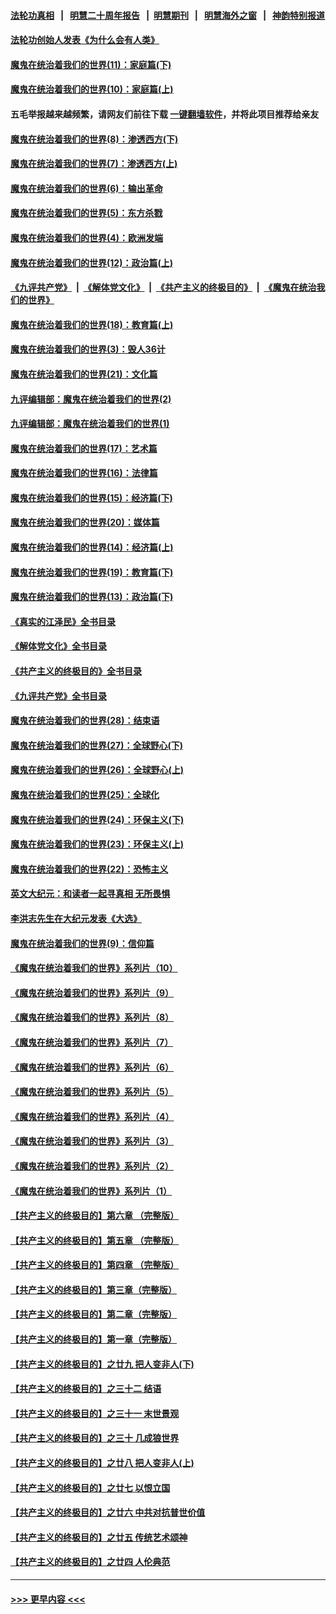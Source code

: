 #### [法轮功真相](https://github.com/gfw-breaker/truth/blob/master/README.md?t=0) &nbsp;&nbsp;|&nbsp;&nbsp; [明慧二十周年报告](https://github.com/gfw-breaker/mh-reports/blob/master/README.md?t=0) &nbsp;&nbsp;|&nbsp;&nbsp;[明慧期刊](https://github.com/gfw-breaker/mh-qikan) &nbsp;&nbsp;|&nbsp;&nbsp; [明慧海外之窗](https://github.com/gfw-breaker/mh-news/blob/master/README.md?t=0) &nbsp;&nbsp;|&nbsp;&nbsp; [神韵特别报道](https://github.com/gfw-breaker/mh-news/blob/master/shenyun.md?t=0)
#### [法轮功创始人发表《为什么会有人类》](../pages/nsc422/n13912117.md?t=03021543) 
#### [魔鬼在统治着我们的世界(11)：家庭篇(下)](../pages/nsc422/n10440961.md?t=03021543) 
#### [魔鬼在统治着我们的世界(10)：家庭篇(上)](../pages/nsc422/n10435448.md?t=03021543) 
#### 五毛举报越来越频繁，请网友们前往下载 [一键翻墙软件](https://github.com/gfw-breaker/ssr-accounts)，并将此项目推荐给亲友
#### [魔鬼在统治着我们的世界(8)：渗透西方(下)](../pages/nsc422/n10429603.md?t=03021543) 
#### [魔鬼在统治着我们的世界(7)：渗透西方(上)](../pages/nsc422/n10426013.md?t=03021543) 
#### [魔鬼在统治着我们的世界(6)：输出革命](../pages/nsc422/n10421536.md?t=03021543) 
#### [魔鬼在统治着我们的世界(5)：东方杀戮](../pages/nsc422/n10417707.md?t=03021543) 
#### [魔鬼在统治着我们的世界(4)：欧洲发端](../pages/nsc422/n10414890.md?t=03021543) 
#### [魔鬼在统治着我们的世界(12)：政治篇(上)](../pages/nsc422/n10444576.md?t=03021543) 
#### [《九评共产党》](https://github.com/begood0513/9ping.md/blob/master/README.md) &nbsp;|&nbsp; [《解体党文化》](../../../../jtdwh.md/blob/master/README.md)  &nbsp;|&nbsp; [《共产主义的终极目的》](../../../../gczydzjmd.md/blob/master/README.md) &nbsp;|&nbsp; [《魔鬼在统治我们的世界》](../../../../mgztzwmdsj.md/blob/master/README.md) 
#### [魔鬼在统治着我们的世界(18)：教育篇(上)](../pages/nsc422/n10526970.md?t=03021543) 
#### [魔鬼在统治着我们的世界(3)：毁人36计](../pages/nsc422/n10411583.md?t=03021543) 
#### [魔鬼在统治着我们的世界(21)：文化篇](../pages/nsc422/n10597706.md?t=03021543) 
#### [九评编辑部：魔鬼在统治着我们的世界(2)](../pages/nsc422/n10410036.md?t=03021543) 
#### [九评编辑部：魔鬼在统治着我们的世界(1)](../pages/nsc422/n10406825.md?t=03021543) 
#### [魔鬼在统治着我们的世界(17)：艺术篇](../pages/nsc422/n10499093.md?t=03021543) 
#### [魔鬼在统治着我们的世界(16)：法律篇](../pages/nsc422/n10485969.md?t=03021543) 
#### [魔鬼在统治着我们的世界(15)：经济篇(下)](../pages/nsc422/n10469975.md?t=03021543) 
#### [魔鬼在统治着我们的世界(20)：媒体篇](../pages/nsc422/n10586579.md?t=03021543) 
#### [魔鬼在统治着我们的世界(14)：经济篇(上)](../pages/nsc422/n10457370.md?t=03021543) 
#### [魔鬼在统治着我们的世界(19)：教育篇(下)](../pages/nsc422/n10564808.md?t=03021543) 
#### [魔鬼在统治着我们的世界(13)：政治篇(下)](../pages/nsc422/n10448270.md?t=03021543) 
#### [《真实的江泽民》全书目录](../pages/nsc422/n13721399.md?t=03021543) 
#### [《解体党文化》全书目录](../pages/nsc422/n13721157.md?t=03021543) 
#### [《共产主义的终极目的》全书目录](../pages/nsc422/n13721048.md?t=03021543) 
#### [《九评共产党》全书目录](../pages/nsc422/n13708085.md?t=03021543) 
#### [魔鬼在统治着我们的世界(28)：结束语](../pages/nsc422/n10936246.md?t=03021543) 
#### [魔鬼在统治着我们的世界(27)：全球野心(下)](../pages/nsc422/n10928319.md?t=03021543) 
#### [魔鬼在统治着我们的世界(26)：全球野心(上)](../pages/nsc422/n10900318.md?t=03021543) 
#### [魔鬼在统治着我们的世界(25)：全球化](../pages/nsc422/n10788205.md?t=03021543) 
#### [魔鬼在统治着我们的世界(24)：环保主义(下)](../pages/nsc422/n10695307.md?t=03021543) 
#### [魔鬼在统治着我们的世界(23)：环保主义(上)](../pages/nsc422/n10688613.md?t=03021543) 
#### [魔鬼在统治着我们的世界(22)：恐怖主义](../pages/nsc422/n10614727.md?t=03021543) 
#### [英文大纪元：和读者一起寻真相 无所畏惧](../pages/nsc422/n12542027.md?t=03021543) 
#### [李洪志先生在大纪元发表《大选》](../pages/nsc422/n12534746.md?t=03021543) 
#### [魔鬼在统治着我们的世界(9)：信仰篇](../pages/nsc422/n10432159.md?t=03021543) 
#### [《魔鬼在统治着我们的世界》系列片（10）](../pages/nsc422/n12292670.md?t=03021543) 
#### [《魔鬼在统治着我们的世界》系列片（9）](../pages/nsc422/n12290859.md?t=03021543) 
#### [《魔鬼在统治着我们的世界》系列片（8）](../pages/nsc422/n12287445.md?t=03021543) 
#### [《魔鬼在统治着我们的世界》系列片（7）](../pages/nsc422/n12283425.md?t=03021543) 
#### [《魔鬼在统治着我们的世界》系列片（6）](../pages/nsc422/n12282314.md?t=03021543) 
#### [《魔鬼在统治着我们的世界》系列片（5）](../pages/nsc422/n12281419.md?t=03021543) 
#### [《魔鬼在统治着我们的世界》系列片（4）](../pages/nsc422/n12274024.md?t=03021543) 
#### [《魔鬼在统治着我们的世界》系列片（3）](../pages/nsc422/n12271322.md?t=03021543) 
#### [《魔鬼在统治着我们的世界》系列片（2）](../pages/nsc422/n12269049.md?t=03021543) 
#### [《魔鬼在统治着我们的世界》系列片（1）](../pages/nsc422/n12267575.md?t=03021543) 
#### [【共产主义的终极目的】第六章 （完整版）](../pages/nsc422/n11428913.md?t=03021543) 
#### [【共产主义的终极目的】第五章 （完整版）](../pages/nsc422/n11428912.md?t=03021543) 
#### [【共产主义的终极目的】第四章 （完整版）](../pages/nsc422/n11428907.md?t=03021543) 
#### [【共产主义的终极目的】第三章（完整版）](../pages/nsc422/n11428848.md?t=03021543) 
#### [【共产主义的终极目的】第二章（完整版）](../pages/nsc422/n11428831.md?t=03021543) 
#### [【共产主义的终极目的】第一章（完整版）](../pages/nsc422/n11417651.md?t=03021543) 
#### [【共产主义的终极目的】之廿九 把人变非人(下)](../pages/nsc422/n11344140.md?t=03021543) 
#### [【共产主义的终极目的】之三十二 结语](../pages/nsc422/n11360535.md?t=03021543) 
#### [【共产主义的终极目的】之三十一 末世景观](../pages/nsc422/n11351129.md?t=03021543) 
#### [【共产主义的终极目的】之三十 几成狼世界](../pages/nsc422/n11348280.md?t=03021543) 
#### [【共产主义的终极目的】之廿八 把人变非人(上)](../pages/nsc422/n11340492.md?t=03021543) 
#### [【共产主义的终极目的】之廿七 以恨立国](../pages/nsc422/n11336944.md?t=03021543) 
#### [【共产主义的终极目的】之廿六 中共对抗普世价值](../pages/nsc422/n11324785.md?t=03021543) 
#### [【共产主义的终极目的】之廿五 传统艺术颂神](../pages/nsc422/n11296396.md?t=03021543) 
#### [【共产主义的终极目的】之廿四 人伦典范](../pages/nsc422/n11296397.md?t=03021543) 

----
#### [ >>> 更早内容 <<< ](../indexes/nsc422-earlier.md)
